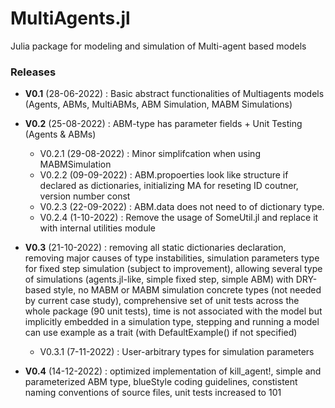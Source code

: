 # MultiAgents.jl
Julia package for modeling and simulation of Multi-agent based models


### Releases

- **V0.1** (28-06-2022) : Basic abstract functionalities of Multiagents models (Agents, ABMs, MultiABMs, ABM Simulation, MABM Simulations)
- **V0.2** (25-08-2022) : ABM-type has parameter fields + Unit Testing (Agents & ABMs)

   - V0.2.1   (29-08-2022) : Minor simplifcation when using MABMSimulation
   - V0.2.2   (09-09-2022) : ABM.propoerties look like structure if declared as dictionaries, initializing MA for reseting ID coutner, version number const
   - V0.2.3   (22-09-2022) : ABM.data does not need to of dictionary type. 
   - V0.2.4   (1-10-2022)  : Remove the usage of SomeUtil.jl and replace it with internal utilities module
  
- **V0.3** (21-10-2022) :  removing all static dictionaries declaration, removing major causes of type instabilities, simulation parameters type for fixed step simulation (subject to improvement), allowing several type of simulations  (agents.jl-like, simple fixed step, simple ABM) with DRY-based style, no MABM or MABM simulation concrete types (not needed by current case study), comprehensive set of unit tests across the whole package (90 unit tests), time is not associated with the model but implicitly embedded in a simulation type, stepping and running a model can use example as a trait (with DefaultExample() if not specified) 

   - V0.3.1   (7-11-2022)  : User-arbitrary types for simulation parameters 
   
 - **V0.4**   (14-12-2022) : optimized implementation of kill_agent!, simple and parameterized ABM type, blueStyle coding guidelines, constistent naming conventions of source files, unit tests increased to 101
